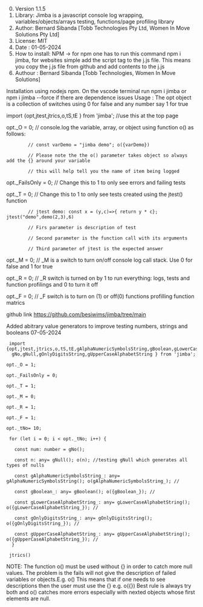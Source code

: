 0. Version 1.1.5
1. Library: Jimba is a javascript console log wrapping, variables/objects/arrays testing, functions/page profiling library
2. Author: Bernard Sibanda [Tobb Technologies Pty Ltd, Women In Move Solutions Pty Ltd]
3. License: MIT
4. Date : 01-05-2024
5. How to install: NPM -> for npm one has to run this command npm i jimba, for websites simple add the script tag to the j.js file. This means you copy the j.js file from github and add contents to the j.js
6. Authour : Bernard Sibanda [Tobb Technologies, Women In Move Solutions]

Installation using nodejs npm. On the vscode terminal run npm i jimba or npm i jimba --force if there are dependence issues
Usage : The opt object is a collection of switches using 0 for false and any number say 1 for true

import {opt,jtest,jtrics,o,tS,tE } from 'jimba'; //use this at the top page

opt._O = 0; // console.log the variable, array, or object using function o() as follows: 

            // const varDemo = "jimba demo"; o({varDemo})

            // Please note the the o() parameter takes object so always add the {} around your variable

            // this will help tell you the name of item being logged

opt._FailsOnly = 0; // Change this to 1 to only see errors and failing tests

opt._T = 0; // Change this to 1 to only see tests created using the jtest() function

            // jtest demo: const x = (y,c)=>{ return y * c}; jtest("demo",demo(2,3),6)

            // Firs parameter is description of test

            // Second parameter is the function call with its arguments

            // Third parameter of jtest is the expected answer

opt._M = 0; // _M is a switch to turn on/off console log call stack. Use 0 for false and 1 for true

opt._R = 0; // _R switch is turned on by 1 to run everything: logs, tests and function profilings and 0 to turn it off

opt._F = 0; // _F switch is to turn on (1) or off(0) functions profilling function matrics

 github link https://github.com/besiwims/jimba/tree/main

 Added abitrary value generators to improve testing numbers, strings and booleans 07-05-2024
```
 import {opt,jtest,jtrics,o,tS,tE,gAlphaNumericSymbolsString,gBoolean,gLowerCaseAlphabetString,
  gNo,gNull,gOnlyDigitsString,gUpperCaseAlphabetString } from 'jimba';
  
opt._O = 1;

opt._FailsOnly = 0;

opt._T = 1;

opt._M = 0;

opt._R = 1;

opt._F = 1;

opt._tNo= 10;

 for (let i = 0; i < opt._tNo; i++) {
 
   const num: number = gNo();
   
   const n: any= gNull(); o(n); //testing gNull which generates all types of nulls
   
   const gAlphaNumericSymbolsString_: any= gAlphaNumericSymbolsString(); o(gAlphaNumericSymbolsString_); //
   
   const gBoolean_: any= gBoolean(); o({gBoolean_}); //
   
   const gLowerCaseAlphabetString_: any= gLowerCaseAlphabetString(); o({gLowerCaseAlphabetString_}); //
   
   const gOnlyDigitsString_: any= gOnlyDigitsString(); o({gOnlyDigitsString_}); //
   
   const gUpperCaseAlphabetString_: any= gUpperCaseAlphabetString(); o({gUpperCaseAlphabetString_}); //
  }
  
 jtrics()
```

 NOTE: The function o() must be used without {} in order to catch more null values. The problem is the fails will not 
 give the description of failed variables or objects.E.g. o()
 This means that if one needs to see descriptions then the user must use the {} e.g. o({})
 Best rule is always try both and o() catches more errors especially with nexted objects whose first elements are null.
